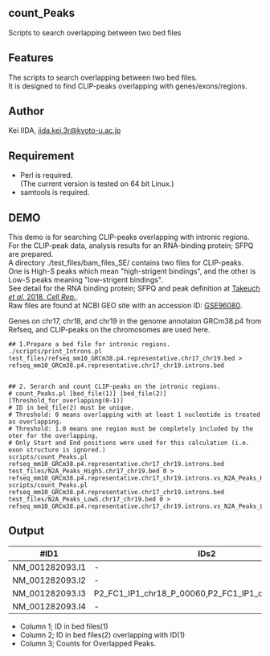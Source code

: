 count_Peaks
---------
Scripts to search overlapping between two bed files

Features
---------
The scripts to search overlapping between two bed files.  
It is designed to find CLIP-peaks overlapping with genes/exons/regions. 

Author
---------
Kei IIDA, iida.kei.3r@kyoto-u.ac.jp

Requirement
---------
 * Perl is required.  
  (The current version is tested on 64 bit Linux.)
 * samtools is required.
 
 DEMO
---------
This demo is for searching CLIP-peaks overlapping with intronic regions.  
For the CLIP-peak data, analysis results for an RNA-binding protein; SFPQ are prepared.  
A directory ./test_files/bam_files_SE/ contains two files for CLIP-peaks.  
One is High-S peaks which mean "high-strigent bindings", and the other is Low-S peaks meaning "low-strigent bindings".  
See detail for the RNA binding protein; SFPQ and peak definition at [Takeuch *et al.* 2018. *Cell Rep.*](https://doi.org/10.1016/j.celrep.2018.03.141 "DOI").  
Raw files are found at NCBI GEO site with an accession ID: [GSE96080](https://www.ncbi.nlm.nih.gov/geo/query/acc.cgi?GSE96080 "NCBI GEO").

Genes on chr17, chr18, and chr19 in the genome annotaion GRCm38.p4 from Refseq, and CLIP-peaks on the chromosomes are used here.  

```
## 1.Prepare a bed file for intronic regions.
./scripts/print_Introns.pl test_files/refseq_mm10_GRCm38.p4.representative.chr17_chr19.bed > refseq_mm10_GRCm38.p4.representative.chr17_chr19.introns.bed


## 2. Serarch and count CLIP-peaks on the intronic regions.
# count_Peaks.pl [bed_file(1)] [bed_file(2)] [Threshold_for_overlapping(0-1)]
# ID in bed_file(2) must be unique.
# Threshold: 0 means overlapping with at least 1 nucleotide is treated as overlapping.
# Threshold: 1.0 means one region must be completely included by the oter for the overlapping.
# Only Start and End positions were used for this calculation (i.e. exon structure is ignored.)
scripts/count_Peaks.pl refseq_mm10_GRCm38.p4.representative.chr17_chr19.introns.bed test_files/N2A_Peaks_HighS.chr17_chr19.bed 0 > refseq_mm10_GRCm38.p4.representative.chr17_chr19.introns.vs_N2A_Peaks_HighS.txt
scripts/count_Peaks.pl refseq_mm10_GRCm38.p4.representative.chr17_chr19.introns.bed test_files/N2A_Peaks_LowS.chr17_chr19.bed 0 > refseq_mm10_GRCm38.p4.representative.chr17_chr19.introns.vs_N2A_Peaks_LowS.txt
```

Output
---------

| #ID1 | IDs2 | Num_of_Overlapped_ID2 |
| --- | --- | --- |
| NM_001282093.I1 | - | 0 |
| NM_001282093.I2 |	- |	0 |
| NM_001282093.I3 |	P2_FC1_IP1_chr18_P_00060,P2_FC1_IP1_chr18_P_00064 | 2 |
| NM_001282093.I4 |	- |	0|

* Column 1; ID in bed files(1)
* Column 2; ID in bed files(2) overlapping with ID(1)
* Column 3; Counts for Overlapped Peaks.
